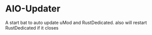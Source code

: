 # AIO-Updater
A start bat to auto update uMod and RustDedicated. also will restart RustDedicated if it closes

